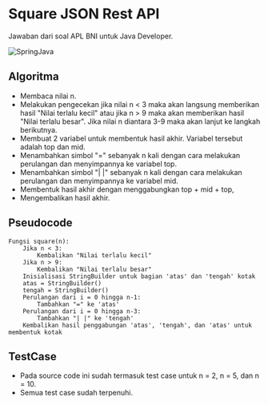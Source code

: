# Square JSON Rest API

Jawaban dari soal APL BNI untuk Java Developer.

![SpringJava](https://encrypted-tbn0.gstatic.com/images?q=tbn:ANd9GcSu6GSLwZWFN9kOMfG31qEoWKN4yyrCOjurAg&usqp=CAU)

## Algoritma

- Membaca nilai n.
- Melakukan pengecekan jika nilai n < 3 maka akan langsung memberikan hasil "Nilai terlalu kecil" atau jika n > 9 maka akan memberikan hasil "Nilai terlalu besar". Jika nilai n diantara 3-9 maka akan lanjut ke langkah berikutnya.
- Membuat 2 variabel untuk membentuk hasil akhir. Variabel tersebut adalah top dan mid.
- Menambahkan simbol "=" sebanyak n kali dengan cara melakukan perulangan dan menyimpannya ke variabel top.
- Menambahkan simbol "| |" sebanyak n kali dengan cara melakukan perulangan dan menyimpannya ke variabel mid.
- Membentuk hasil akhir dengan menggabungkan top + mid + top,
- Mengembalikan hasil akhir.

## Pseudocode

    Fungsi square(n):
        Jika n < 3:
            Kembalikan "Nilai terlalu kecil"
        Jika n > 9:
            Kembalikan "Nilai terlalu besar"
        Inisialisasi StringBuilder untuk bagian 'atas' dan 'tengah' kotak
        atas = StringBuilder()
        tengah = StringBuilder()
        Perulangan dari i = 0 hingga n-1:
            Tambahkan "=" ke 'atas'
        Perulangan dari i = 0 hingga n-3:
            Tambahkan "| |" ke 'tengah'
        Kembalikan hasil penggabungan 'atas', 'tengah', dan 'atas' untuk membentuk kotak

## TestCase

- Pada source code ini sudah termasuk test case untuk n = 2, n = 5, dan n = 10.
- Semua test case sudah terpenuhi.
